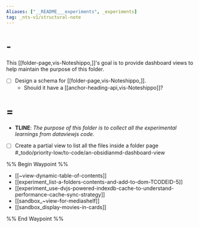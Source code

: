 ```yaml
---
Aliases: ["__README___experiments", _experiments]
tag: _nts-v1/structural-note
---
```



# -

This [[folder-page,vis-Noteshippo,]]'s goal is to provide dashboard views to help maintain the purpose of this folder.

- [ ] Design a schema for [[folder-page,vis-Noteshippo,]].
  - Should it have a [[anchor-heading-api,vis-Noteshippo]]?

# = 

* **TLINE**: *The purpose of this folder is to collect all the experimental learnings from dataviewjs code.*

- [ ] Create a partial view to list all the files inside a folder page #_todo/priority-low/to-code/an-obsidianmd-dashboard-view 

%% Begin Waypoint %%
- [[~view-dynamic-table-of-contents]]
- [[experiment_list-a-folders-contents-and-add-to-dom-TCODEID-5]]
- [[experiment_use-dvjs-powered-indexdb-cache-to-understand-performance-cache-sync-strategy]]
- [[sandbox_~view-for-mediashelf]]
- [[sandbox_display-movies-in-cards]]

%% End Waypoint %%